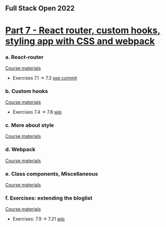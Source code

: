 ## Full Stack Open 2022

# [Part 7 - React router, custom hooks, styling app with CSS and webpack](https://fullstackopen.com/en/part7)

### a. React-router

[Course materials](https://fullstackopen.com/en/part7/react_router)

- Exercises 7.1 -> 7.3 [see commit](https://github.com/julio4/2022-fullstack-open/commit/d82626935966eff088ee58fdb22955ee8aee9fc0)

### b. Custom hooks

[Course materials](https://fullstackopen.com/en/part7/custom_hooks)

- Exercises 7.4 -> 7.8 [wip](.)

### c. More about style

[Course materials](https://fullstackopen.com/en/part7/more_about_styles)

### d. Webpack

[Course materials](https://fullstackopen.com/en/part7/webpack)

### e. Class components, Miscellaneous

[Course materials](https://fullstackopen.com/en/part7/class_components_miscellaneous)

### f. Exercises: extending the bloglist

[Course materials](https://fullstackopen.com/en/part7/exercises_extending_the_bloglist)

- Exercises: 7.9 -> 7.21 [wip](.)